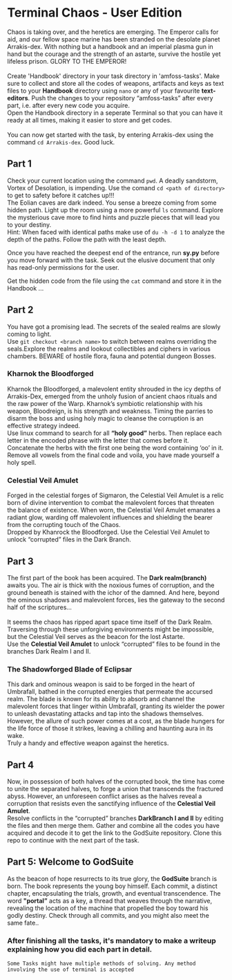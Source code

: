 # Terminal Chaos - User Edition 
Chaos is taking over, and the heretics are emerging. The Emperor calls for aid, and our fellow space marine has been stranded on the desolate planet Arrakis-dex. With nothing but a handbook and an imperial plasma gun in hand but the courage and the strength of an astarte, survive the hostile yet lifeless prison. GLORY TO THE EMPEROR!<br>
<br>
Create 'Handbook' directory in your task directory in 'amfoss-tasks'. Make sure to collect and store all the codes of weapons, artifacts and keys as text files to your **Handbook** directory using `nano` or any of your favourite **text-editors**. Push the changes to your repository “amfoss-tasks” after every part, i.e. after every new code you acquire.<br>
Open the Handbook directory in a seperate Terminal so that you can have it ready at all times, making it easier to store and get codes.<br>
<br>
You can now get started with the task, by entering Arrakis-dex using the command `cd Arrakis-dex`. Good luck.
## Part 1
Check your current location using the command `pwd`. A deadly sandstorm, Vortex of Desolation, is impending. Use the comand `cd <path of directory>` to get to safety before it catches up!!!<br>
The Eolian caves are dark indeed. You sense a breeze coming from some hidden path. Light up the room using a more powerful `ls` command. Explore the mysterious cave more to find hints and puzzle pieces that will lead you to your destiny.<br>
Hint: When faced with identical paths make use of `du -h -d 1` to analyze the depth of the paths. Follow the path with the least depth.

Once you have reached the deepest end of the entrance, run **sy.py** before you move forward with the task.
Seek out the elusive document that only has read-only permissions for the user.

Get the hidden code from the file using the `cat` command and store it in the Handbook ...

## Part 2
You have got a promising lead. The secrets of the sealed realms are slowly coming to light.<br>
Use `git checkout <branch name>` to switch between realms overriding the seals.Explore the realms and lookout collectibles and ciphers in various chambers. BEWARE of hostile flora, fauna and potential dungeon Bosses. 
### Kharnok the Bloodforged
Kharnok the Bloodforged, a malevolent entity shrouded in the icy depths of Arrakis-Dex, emerged from the unholy fusion of ancient chaos rituals and the raw power of the Warp. Kharnok’s symbiotic relationship with his weapon, Bloodreign, is his strength and weakness. Timing the parries to disarm the boss and using holy magic to cleanse the corruption is an effective strategy indeed.<br>
Use linux command to search for all **“holy good”** herbs. Then replace each letter in the encoded phrase with the letter that comes before it. Concatenate the herbs with the first one being the word containing ‘oo’ in it. Remove all vowels from the final code and voila, you have made yourself a holy spell.

### Celestial Veil Amulet
Forged in the celestial forges of Sigmaron, the Celestial Veil Amulet is a relic born of divine intervention to combat the malevolent forces that threaten the balance of existence. When worn, the Celestial Veil Amulet emanates a radiant glow, warding off malevolent influences and shielding the bearer from the corrupting touch of the Chaos.<br>
Dropped by Khanrock the Bloodforged. Use the Celestial Veil Amulet to unlock “corrupted” files in the Dark Branch. 

## Part 3
The first part of the book has been acquired. The **Dark realm(branch)** awaits you. The air is thick with the noxious fumes of corruption, and the ground beneath is stained with the ichor of the damned. And here, beyond the ominous shadows and malevolent forces, lies the gateway to the second half of the scriptures…<br>
<br>
It seems the chaos has ripped apart space time itself of the Dark Realm. Traversing through these unforgiving environments might be impossible, but the Celestial Veil serves as the beacon for the lost Astarte.<br>
Use the **Celestial Veil Amulet** to unlock “corrupted” files to be found in the branches Dark Realm I and II.
### The Shadowforged Blade of Eclipsar
This dark and ominous weapon is said to be forged in the heart of Umbrafall, bathed in the corrupted energies that permeate the accursed realm. The blade is known for its ability to absorb and channel the malevolent forces that linger within Umbrafall, granting its wielder the power to unleash devastating attacks and tap into the shadows themselves. However, the allure of such power comes at a cost, as the blade hungers for the life force of those it strikes, leaving a chilling and haunting aura in its wake.<br>
Truly a handy and effective weapon against the heretics.

## Part 4
Now, in possession of both halves of the corrupted book, the time has come to unite the separated halves, to forge a union that transcends the fractured abyss. However, an unforeseen conflict arises as the halves reveal a corruption that resists even the sanctifying influence of the **Celestial Veil Amulet**.<br>
Resolve conflicts in the “corrupted” branches **DarkBranch I and II** by editing the files and then merge them. Gather and combine all the codes you have acquired and decode it to get the link to the GodSuite repository. Clone this repo to continue with the next part of the task.

## Part 5: Welcome to GodSuite
As the beacon of hope resurrects to its true glory, the **GodSuite** branch is born. The book represents the young boy himself. Each commit, a distinct chapter, encapsulating the trials, growth, and eventual transcendence. The word **"portal”** acts as a key, a thread that weaves through the narrative, revealing the location of the machine that propelled the boy toward his godly destiny. Check through all commits, and you might also meet the same fate..


###  After finishing all the tasks, it's mandatory to make a writeup explaining how you did each part in detail.

`Some Tasks might have multiple methods of solving. Any method involving the use of terminal is accepted `


